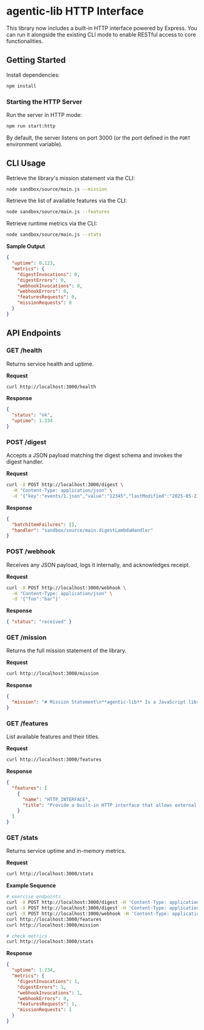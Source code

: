 # agentic-lib HTTP Interface

This library now includes a built-in HTTP interface powered by Express. You can run it alongside the existing CLI mode to enable RESTful access to core functionalities.

## Getting Started

Install dependencies:

```bash
npm install
```

### Starting the HTTP Server

Run the server in HTTP mode:

```bash
npm run start:http
```

By default, the server listens on port 3000 (or the port defined in the `PORT` environment variable).

## CLI Usage

Retrieve the library's mission statement via the CLI:

```bash
node sandbox/source/main.js --mission
```

Retrieve the list of available features via the CLI:

```bash
node sandbox/source/main.js --features
```

Retrieve runtime metrics via the CLI:

```bash
node sandbox/source/main.js --stats
```

**Sample Output**

```json
{
  "uptime": 0.123,
  "metrics": {
    "digestInvocations": 0,
    "digestErrors": 0,
    "webhookInvocations": 0,
    "webhookErrors": 0,
    "featuresRequests": 0,
    "missionRequests": 0
  }
}
```

## API Endpoints

### GET /health

Returns service health and uptime.

**Request**

```bash
curl http://localhost:3000/health
```

**Response**

```json
{
  "status": "ok",
  "uptime": 1.234
}
```

### POST /digest

Accepts a JSON payload matching the digest schema and invokes the digest handler.

**Request**

```bash
curl -X POST http://localhost:3000/digest \
  -H "Content-Type: application/json" \
  -d '{"key":"events/1.json","value":"12345","lastModified":"2025-05-21T00:00:00Z"}'
```

**Response**

```json
{
  "batchItemFailures": [],
  "handler": "sandbox/source/main.digestLambdaHandler"
}
```

### POST /webhook

Receives any JSON payload, logs it internally, and acknowledges receipt.

**Request**

```bash
curl -X POST http://localhost:3000/webhook \
  -H "Content-Type: application/json" \
  -d '{"foo":"bar"}'
```

**Response**

```json
{ "status": "received" }
```

### GET /mission

Returns the full mission statement of the library.

**Request**

```bash
curl http://localhost:3000/mission
```

**Response**

```json
{
  "mission": "# Mission Statement\n**agentic-lib** Is a JavaScript library which can be used as a drop in JS implementation or wholesale replacement for the steps, jobs, and re-usable workflows below in this repository. It is designed to be used in a GitHub Actions workflow to enable your repository to operate in an “agentic” manner. In our system, autonomous workflows communicate through branches and issues to continuously review, fix, update, and evolve your code. Each workflow is designed to be invoked using GitHub’s `workflow_call` event, so they can be composed together like an SDK."
}
```

### GET /features

List available features and their titles.

**Request**

```bash
curl http://localhost:3000/features
```

**Response**

```json
{
  "features": [
    {
      "name": "HTTP_INTERFACE",
      "title": "Provide a built-in HTTP interface that allows external systems (for example, CI pipelines or webhook providers) to invoke core agentic-lib functionality via REST endpoints. This feature leverages the existing Express dependency without introducing new files beyond source, test, README, and package.json, and it remains fully compatible with GitHub Actions workflows."
    }
  ]
}
```

### GET /stats

Returns service uptime and in-memory metrics.

**Request**

```bash
curl http://localhost:3000/stats
```

**Example Sequence**

```bash
# exercise endpoints
curl -X POST http://localhost:3000/digest -H 'Content-Type: application/json' -d '{"key":"events/1.json","value":"foo","lastModified":"2025-05-22T00:00:00Z"}' || true
curl -X POST http://localhost:3000/digest -H 'Content-Type: application/json' -d '{}'
curl -X POST http://localhost:3000/webhook -H 'Content-Type: application/json' -d '{}'
curl http://localhost:3000/features
curl http://localhost:3000/mission

# check metrics
curl http://localhost:3000/stats
```

**Response**

```json
{
  "uptime": 1.234,
  "metrics": {
    "digestInvocations": 1,
    "digestErrors": 1,
    "webhookInvocations": 1,
    "webhookErrors": 0,
    "featuresRequests": 1,
    "missionRequests": 1
  }
}
```
